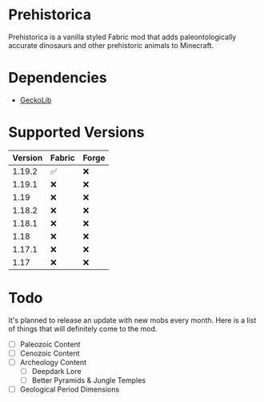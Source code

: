 # Prehistorica
Prehistorica is a vanilla styled Fabric mod that adds paleontologically accurate dinosaurs and other prehistoric animals to Minecraft.

# Dependencies
* [GeckoLib](https://www.curseforge.com/minecraft/mc-mods/geckolib)

# Supported Versions 
| Version  | Fabric   | Forge    |
|----------|----------|----------|
| 1.19.2   | ✅       | ❌       |
| 1.19.1   | ❌       | ❌       |
| 1.19     | ❌       | ❌       |
| 1.18.2   | ❌       | ❌       |
| 1.18.1   | ❌       | ❌       |
| 1.18     | ❌       | ❌       |
| 1.17.1   | ❌       | ❌       |
| 1.17     | ❌       | ❌       |


# Todo
It's planned to release an update with new mobs every month.  Here is a list of things that will definitely come to the mod.
- [ ] Paleozoic Content
- [ ] Cenozoic Content
- [ ] Archeology Content
  - [ ] Deepdark Lore
  - [ ] Better Pyramids & Jungle Temples
- [ ] Geological Period Dimensions
